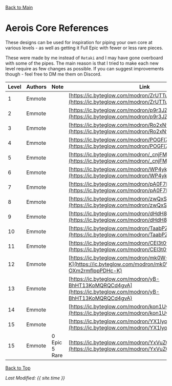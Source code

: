 [Back to Main](index.md)

# Aerois Core References

These designs can be used for inspiration for piping your own core at various levels - as well as getting it Full Epic with fewer or less rare pieces.

These were made by me instead of `Retaki` and I may have gone overboard with some of the pipes. The main reason is that I tried to make each new level require as few changes as possible. If you can suggest improvements though - feel free to DM me them on Discord.

| Level | Authors | Note | Link |
|---|---|---|---|
| 1 | Emmote |  | [https://ic.byteglow.com/modron/ZrUTTu1XAyGonDRfEzt1v](https://ic.byteglow.com/modron/ZrUTTu1XAyGonDRfEzt1v)
| 2 | Emmote |  | [https://ic.byteglow.com/modron/p9r3JZEqgj1DLBzZDXtjK](https://ic.byteglow.com/modron/p9r3JZEqgj1DLBzZDXtjK)
| 3 | Emmote |  | [https://ic.byteglow.com/modron/Ro2xNfZGpf3Z9UuPXXan2](https://ic.byteglow.com/modron/Ro2xNfZGpf3Z9UuPXXan2)
| 4 | Emmote |  | [https://ic.byteglow.com/modron/POGFl7Z7xbjQ0puBRibS_](https://ic.byteglow.com/modron/POGFl7Z7xbjQ0puBRibS_)
| 5 | Emmote |  | [https://ic.byteglow.com/modron/_cnjFMbJghPE7k32q5Zv4](https://ic.byteglow.com/modron/_cnjFMbJghPE7k32q5Zv4)
| 6 | Emmote |  | [https://ic.byteglow.com/modron/WP4ykQWq1-9KcglksyRwz](https://ic.byteglow.com/modron/WP4ykQWq1-9KcglksyRwz)
| 7 | Emmote |  | [https://ic.byteglow.com/modron/pA0F7LTce6No1Mn3KFO6E](https://ic.byteglow.com/modron/pA0F7LTce6No1Mn3KFO6E)
| 8 | Emmote |  | [https://ic.byteglow.com/modron/zwQxS_wjAPrDcjr4oj_IB](https://ic.byteglow.com/modron/zwQxS_wjAPrDcjr4oj_IB)
| 9 | Emmote |  | [https://ic.byteglow.com/modron/dHdH8aIuzCwrEJfrVVhH1](https://ic.byteglow.com/modron/dHdH8aIuzCwrEJfrVVhH1)
| 10 | Emmote |  | [https://ic.byteglow.com/modron/TaabPZlEznKITv_qHVDT_](https://ic.byteglow.com/modron/TaabPZlEznKITv_qHVDT_)
| 11 | Emmote |  | [https://ic.byteglow.com/modron/CEl3t0v3AlmfwGWQGidVZ](https://ic.byteglow.com/modron/CEl3t0v3AlmfwGWQGidVZ)
| 12 | Emmote |  | [https://ic.byteglow.com/modron/mk0W-OXm2rmflppPDHc-K](https://ic.byteglow.com/modron/mk0W-OXm2rmflppPDHc-K)
| 13 | Emmote |  | [https://ic.byteglow.com/modron/yB-BhHT13KoMQRQCd4gvA](https://ic.byteglow.com/modron/yB-BhHT13KoMQRQCd4gvA)
| 14 | Emmote |  | [https://ic.byteglow.com/modron/kon1UvsGsNV1YIxBPREYr](https://ic.byteglow.com/modron/kon1UvsGsNV1YIxBPREYr)
| 15 | Emmote |  | [https://ic.byteglow.com/modron/YX1lyqOJ0uATp3HRrlfzo](https://ic.byteglow.com/modron/YX1lyqOJ0uATp3HRrlfzo)
| 15 | Emmote | 0 Epic 5 Rare | [https://ic.byteglow.com/modron/YxVuZO8-ZrtTtbtmHR99t](https://ic.byteglow.com/modron/YxVuZO8-ZrtTtbtmHR99t)

[Back to Top](#top)

*Last Modified: {{ site.time }}*